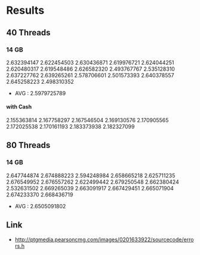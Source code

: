 


# Results

## 40 Threads

### 14 GB

2.632394147
2.622454503
2.630436871
2.619976721
2.624044251
2.620480317
2.619548486
2.626582320
2.493767767
2.535128310
2.637227762
2.639265261
2.578706601
2.501573393
2.640378557
2.645258223
2.498310352

* AVG : 2.5979725789

#### with Cash

2.155363814
2.167758297
2.167546504
2.169130576
2.170905565
2.172025538
2.170161193
2.183373938
2.182327099

## 80 Threads

### 14 GB

2.647744874
2.674888223
2.594248984
2.658665218
2.625711235
2.676549952
2.676557262
2.622499442
2.679250548
2.662380424
2.532631502
2.669265039
2.663091917
2.667429451
2.665071904
2.674233370
2.668436719

* AVG : 2.6505091802



## Link
* http://ptgmedia.pearsoncmg.com/images/0201633922/sourcecode/errors.h
